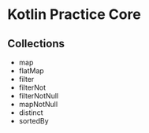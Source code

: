 # Kotlin Practice Core
## Collections
- map
- flatMap
- filter
- filterNot
- filterNotNull
- mapNotNull
- distinct
- sortedBy